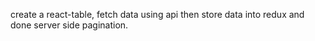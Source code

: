 create a react-table, fetch data using api then store data into redux and done server side pagination.
